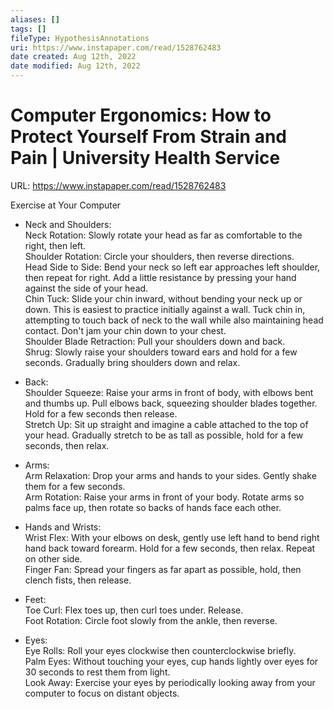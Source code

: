 ```yaml
---
aliases: []
tags: [] 
fileType: HypothesisAnnotations
uri: https://www.instapaper.com/read/1528762483
date created: Aug 12th, 2022
date modified: Aug 12th, 2022
---
```

# Computer Ergonomics: How to Protect Yourself From Strain and Pain | University Health Service
URL: https://www.instapaper.com/read/1528762483

Exercise at Your Computer  
- Neck and Shoulders:  
Neck Rotation: Slowly rotate your head as far as comfortable to the right, then left.  
Shoulder Rotation: Circle your shoulders, then reverse directions.  
Head Side to Side: Bend your neck so left ear approaches left shoulder, then repeat for right. Add a little resistance by pressing your hand against the side of your head.  
Chin Tuck: Slide your chin inward, without bending your neck up or down. This is easiest to practice initially against a wall. Tuck chin in, attempting to touch back of neck to the wall while also maintaining head contact. Don't jam your chin down to your chest.  
Shoulder Blade Retraction: Pull your shoulders down and back.  
Shrug: Slowly raise your shoulders toward ears and hold for a few seconds. Gradually bring shoulders down and relax.

- Back:  
Shoulder Squeeze: Raise your arms in front of body, with elbows bent and thumbs up. Pull elbows back, squeezing shoulder blades together. Hold for a few seconds then release.  
Stretch Up: Sit up straight and imagine a cable attached to the top of your head. Gradually stretch to be as tall as possible, hold for a few seconds, then relax.

- Arms:  
Arm Relaxation: Drop your arms and hands to your sides. Gently shake them for a few seconds.  
Arm Rotation: Raise your arms in front of your body. Rotate arms so palms face up, then rotate so backs of hands face each other.

- Hands and Wrists:  
Wrist Flex: With your elbows on desk, gently use left hand to bend right hand back toward forearm. Hold for a few seconds, then relax. Repeat on other side.  
Finger Fan: Spread your fingers as far apart as possible, hold, then clench fists, then release.

- Feet:  
Toe Curl: Flex toes up, then curl toes under. Release.  
Foot Rotation: Circle foot slowly from the ankle, then reverse.

- Eyes:  
Eye Rolls: Roll your eyes clockwise then counterclockwise briefly.  
Palm Eyes: Without touching your eyes, cup hands lightly over eyes for 30 seconds to rest them from light.  
Look Away: Exercise your eyes by periodically looking away from your computer to focus on distant objects.

